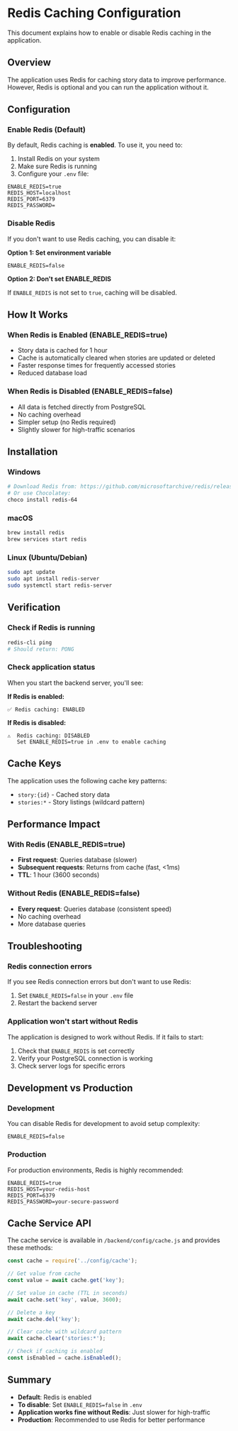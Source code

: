 # Redis Caching Configuration

This document explains how to enable or disable Redis caching in the application.

## Overview

The application uses Redis for caching story data to improve performance. However, Redis is optional and you can run the application without it.

## Configuration

### Enable Redis (Default)

By default, Redis caching is **enabled**. To use it, you need to:

1. Install Redis on your system
2. Make sure Redis is running
3. Configure your `.env` file:

```env
ENABLE_REDIS=true
REDIS_HOST=localhost
REDIS_PORT=6379
REDIS_PASSWORD=
```

### Disable Redis

If you don't want to use Redis caching, you can disable it:

**Option 1: Set environment variable**

```env
ENABLE_REDIS=false
```

**Option 2: Don't set ENABLE_REDIS**

If `ENABLE_REDIS` is not set to `true`, caching will be disabled.

## How It Works

### When Redis is Enabled (ENABLE_REDIS=true)

- Story data is cached for 1 hour
- Cache is automatically cleared when stories are updated or deleted
- Faster response times for frequently accessed stories
- Reduced database load

### When Redis is Disabled (ENABLE_REDIS=false)

- All data is fetched directly from PostgreSQL
- No caching overhead
- Simpler setup (no Redis required)
- Slightly slower for high-traffic scenarios

## Installation

### Windows

```bash
# Download Redis from: https://github.com/microsoftarchive/redis/releases
# Or use Chocolatey:
choco install redis-64
```

### macOS

```bash
brew install redis
brew services start redis
```

### Linux (Ubuntu/Debian)

```bash
sudo apt update
sudo apt install redis-server
sudo systemctl start redis-server
```

## Verification

### Check if Redis is running

```bash
redis-cli ping
# Should return: PONG
```

### Check application status

When you start the backend server, you'll see:

**If Redis is enabled:**
```
✅ Redis caching: ENABLED
```

**If Redis is disabled:**
```
⚠️  Redis caching: DISABLED
   Set ENABLE_REDIS=true in .env to enable caching
```

## Cache Keys

The application uses the following cache key patterns:

- `story:{id}` - Cached story data
- `stories:*` - Story listings (wildcard pattern)

## Performance Impact

### With Redis (ENABLE_REDIS=true)

- **First request**: Queries database (slower)
- **Subsequent requests**: Returns from cache (fast, <1ms)
- **TTL**: 1 hour (3600 seconds)

### Without Redis (ENABLE_REDIS=false)

- **Every request**: Queries database (consistent speed)
- No caching overhead
- More database queries

## Troubleshooting

### Redis connection errors

If you see Redis connection errors but don't want to use Redis:

1. Set `ENABLE_REDIS=false` in your `.env` file
2. Restart the backend server

### Application won't start without Redis

The application is designed to work without Redis. If it fails to start:

1. Check that `ENABLE_REDIS` is set correctly
2. Verify your PostgreSQL connection is working
3. Check server logs for specific errors

## Development vs Production

### Development

You can disable Redis for development to avoid setup complexity:

```env
ENABLE_REDIS=false
```

### Production

For production environments, Redis is highly recommended:

```env
ENABLE_REDIS=true
REDIS_HOST=your-redis-host
REDIS_PORT=6379
REDIS_PASSWORD=your-secure-password
```

## Cache Service API

The cache service is available in `/backend/config/cache.js` and provides these methods:

```javascript
const cache = require('../config/cache');

// Get value from cache
const value = await cache.get('key');

// Set value in cache (TTL in seconds)
await cache.set('key', value, 3600);

// Delete a key
await cache.del('key');

// Clear cache with wildcard pattern
await cache.clear('stories:*');

// Check if caching is enabled
const isEnabled = cache.isEnabled();
```

## Summary

- **Default**: Redis is enabled
- **To disable**: Set `ENABLE_REDIS=false` in `.env`
- **Application works fine without Redis**: Just slower for high-traffic
- **Production**: Recommended to use Redis for better performance

